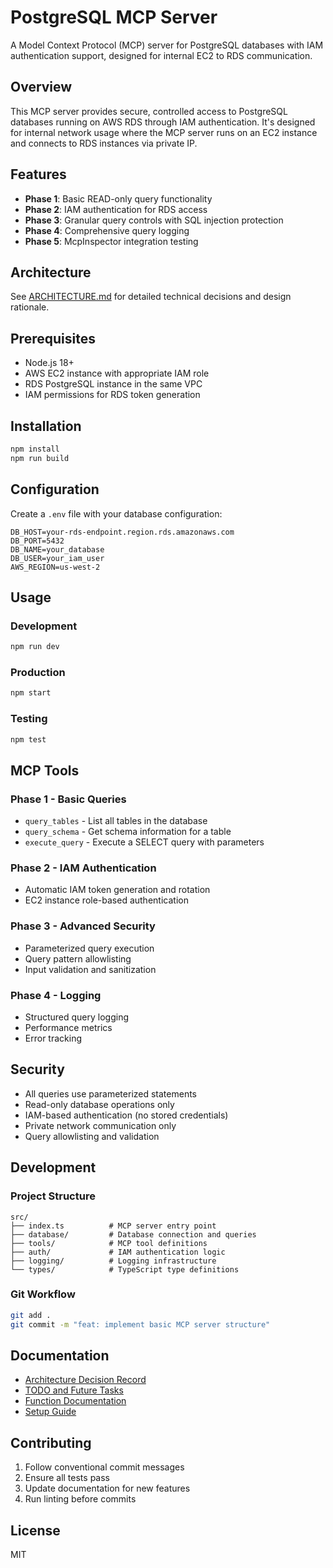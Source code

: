 # PostgreSQL MCP Server

A Model Context Protocol (MCP) server for PostgreSQL databases with IAM authentication support, designed for internal EC2 to RDS communication.

## Overview

This MCP server provides secure, controlled access to PostgreSQL databases running on AWS RDS through IAM authentication. It's designed for internal network usage where the MCP server runs on an EC2 instance and connects to RDS instances via private IP.

## Features

- **Phase 1**: Basic READ-only query functionality
- **Phase 2**: IAM authentication for RDS access
- **Phase 3**: Granular query controls with SQL injection protection
- **Phase 4**: Comprehensive query logging
- **Phase 5**: McpInspector integration testing

## Architecture

See [ARCHITECTURE.md](./ARCHITECTURE.md) for detailed technical decisions and design rationale.

## Prerequisites

- Node.js 18+
- AWS EC2 instance with appropriate IAM role
- RDS PostgreSQL instance in the same VPC
- IAM permissions for RDS token generation

## Installation

```bash
npm install
npm run build
```

## Configuration

Create a `.env` file with your database configuration:

```env
DB_HOST=your-rds-endpoint.region.rds.amazonaws.com
DB_PORT=5432
DB_NAME=your_database
DB_USER=your_iam_user
AWS_REGION=us-west-2
```

## Usage

### Development
```bash
npm run dev
```

### Production
```bash
npm start
```

### Testing
```bash
npm test
```

## MCP Tools

### Phase 1 - Basic Queries
- `query_tables` - List all tables in the database
- `query_schema` - Get schema information for a table
- `execute_query` - Execute a SELECT query with parameters

### Phase 2 - IAM Authentication
- Automatic IAM token generation and rotation
- EC2 instance role-based authentication

### Phase 3 - Advanced Security
- Parameterized query execution
- Query pattern allowlisting
- Input validation and sanitization

### Phase 4 - Logging
- Structured query logging
- Performance metrics
- Error tracking

## Security

- All queries use parameterized statements
- Read-only database operations only
- IAM-based authentication (no stored credentials)
- Private network communication only
- Query allowlisting and validation

## Development

### Project Structure
```
src/
├── index.ts          # MCP server entry point
├── database/         # Database connection and queries
├── tools/            # MCP tool definitions
├── auth/             # IAM authentication logic
├── logging/          # Logging infrastructure
└── types/            # TypeScript type definitions
```

### Git Workflow
```bash
git add .
git commit -m "feat: implement basic MCP server structure"
```

## Documentation

- [Architecture Decision Record](./ARCHITECTURE.md)
- [TODO and Future Tasks](./TODO.md)
- [Function Documentation](./FUNCTIONS.md)
- [Setup Guide](./SETUP.md)

## Contributing

1. Follow conventional commit messages
2. Ensure all tests pass
3. Update documentation for new features
4. Run linting before commits

## License

MIT